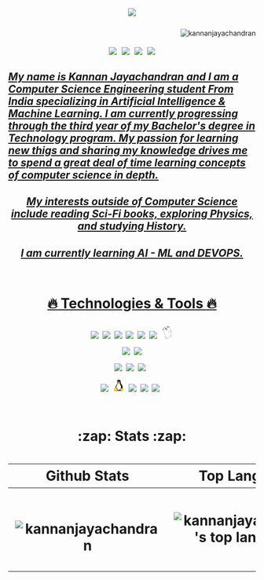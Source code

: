<html>

<body>

<h1 align="center">

<a href="https://git.io/typing-svg">

<img src="https://readme-typing-svg.herokuapp.com/?lines=Hello,+There!+👋;This+is+Kannan....;Nice+to+meet+you!&center=true&size=30"/>

</a>

</h1> 
    <p align="right">
    <img src="https://komarev.com/ghpvc/?username=kannanjayachandran&label=Profile%20views&color=0e75b6&style=flat"alt="kannanjayachandran"/>
    </p>

<h4 align="center">

[<img src="https://img.icons8.com/color/48/000000/twitter.png" width="5%"/>](https://twitter.com/kannanj362) &nbsp; [<img src="https://img.icons8.com/color/48/000000/linkedin.png" width="5%"/>](https://www.linkedin.com/in/kannan-j-976502223/) &nbsp; [<img src="https://img.icons8.com/fluent/48/000000/instagram-new.png" width="5%"/>](https://www.instagram.com/kannan.jayachandran/) &nbsp; <a href="mailto:kannanjayachandran3000@gmail.com"> <img src="https://img.icons8.com/fluent/48/000000/gmail.png" width="5%"/> 

</h4>

<h2 style= align="center"><i>  My name is Kannan Jayachandran and I am a Computer Science Engineering student 
From India specializing in Artificial Intelligence & Machine Learning. I am currently progressing through the third year of my Bachelor's degree in Technology program. My passion for learning new thigs and sharing my knowledge
drives me to spend a great deal of time learning concepts
of computer science in depth.  </i>

</h2>


<h2 align="center"><i> My interests outside of Computer Science include reading Sci-Fi books,
 exploring Physics, and studying History.</i>
 
 </h2>

<h2 align="center"> <i>I am currently learning AI - ML and DEVOPS.</i> </h2>

 <br>
 
<h1 align="center" >

:fire: Technologies & Tools :fire:

</h1>
 
<div align="center" class="tools">

[<img src="https://img.icons8.com/color/48/000000/c-programming.png" width="5%"/>](https://devdocs.io/c/) 
&nbsp;[<img src="https://github.com/get-icon/geticon/raw/master/icons/c-plusplus.svg" width="4%"/>](https://devdocs.io/cpp/) 
&nbsp;[<img src="https://img.icons8.com/color/96/000000/java-coffee-cup-logo--v1.png" width="7%"/>](https://docs.oracle.com/en/java/) 
&nbsp;[<img src="https://github.com/get-icon/geticon/raw/master/icons/python.svg" width="5%"/>](https://docs.python.org/3/) 
&nbsp;[<img src="https://github.com/get-icon/geticon/raw/master/icons/javascript.svg" width="4%"/>](https://developer.mozilla.org/en-US/docs/Web/JavaScript) 
&nbsp;[<img src="https://img.icons8.com/external-becris-flat-becris/64/000000/external-r-data-science-becris-flat-becris.png" width="5%" />](https://www.r-project.org/other-docs.html) 
&nbsp;[<img src="go.png" width="5%"/>](https://go.dev/doc/)


    
[<img src="https://github.com/get-icon/geticon/blob/master/icons/numpy-icon.svg" width="4%"/>](https://numpy.org/doc/)
&nbsp;[<img src="https://raw.githubusercontent.com/get-icon/geticon/master/icons/pandas-icon.svg" width="4%"/>](https://pandas.pydata.org/)


[<img src="https://github.com/get-icon/geticon/raw/master/icons/html-5.svg" width="4%"/>](https://developer.mozilla.org/en-US/docs/Web/HTML)
&nbsp;[<img src="https://github.com/get-icon/geticon/raw/master/icons/css-3.svg" width="4%"/>](https://developer.mozilla.org/en-US/docs/Web/CSS)
&nbsp;[<img src="https://github.com/get-icon/geticon/raw/master/icons/bootstrap.svg" width="5%"/>](https://devdocs.io/node/)
&nbsp;

    

    
[<img src="https://github.com/get-icon/geticon/raw/master/icons/git-icon.svg" width="5%"/>](https://git-scm.com/doc)
&nbsp;[<img src="https://raw.githubusercontent.com/devicons/devicon/master/icons/linux/linux-original.svg" width="5%"/>](https://docs.kernel.org/) 
&nbsp;[<img src="https://img.icons8.com/fluency/48/000000/jupyter.png" width="5%"/>](https://docs.jupyter.org/en/latest/)
&nbsp;[<img src="https://github.com/get-icon/geticon/blob/master/icons/azure-icon.svg" width="5%"/>](https://docs.microsoft.com/en-us/azure/?product=popular)
&nbsp;[<img src="https://github.com/get-icon/geticon/raw/master/icons/nodejs-icon.svg" width="4%"/>](https://devdocs.io/node/)
&nbsp;


</div>

 <br>
 
 <h1 align="center">
:zap: Stats  :zap:

 </h1>
 
 <h1 align="center">
 
|   Github Stats    |   Top Languages             |
|    -----------    |   -----------------------   |
| <p>&nbsp;<img align="center" src="https://github-readme-stats.vercel.app/api?username=kannanjayachandran&show_icons=true&theme=radical" alt="kannanjayachandran" /></p> | ![kannanjayachandran's top languages](https://github-readme-stats.vercel.app/api/top-langs/?username=kannanjayachandran&langs_count=12&show_icons=true&title_color=f6c32c&icon_color=f6c32c&text_color=9f9f9f&bg_color=151515&count_private=true&layout=compact) |

 </h1>
 
  </body>
    
</html>
